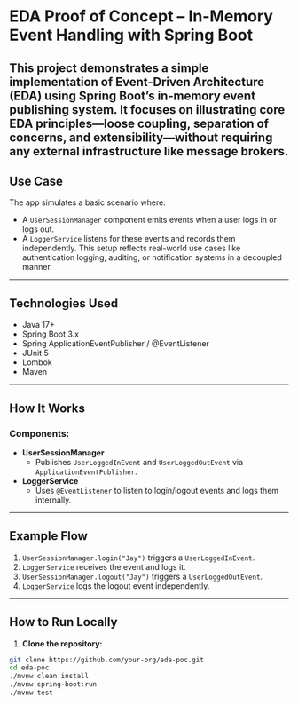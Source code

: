 # EDA Proof of Concept – In-Memory Event Handling with Spring Boot
This project demonstrates a simple implementation of **Event-Driven Architecture (EDA)** using **Spring Boot’s in-memory event publishing system**. It focuses on illustrating core EDA principles—**loose coupling**, **separation of concerns**, and **extensibility**—without requiring any external infrastructure like message brokers.
---
## Use Case
The app simulates a basic scenario where:
- A `UserSessionManager` component emits events when a user logs in or logs out.
- A `LoggerService` listens for these events and records them independently.
  This setup reflects real-world use cases like authentication logging, auditing, or notification systems in a decoupled manner.
---
## Technologies Used
- Java 17+
- Spring Boot 3.x
- Spring ApplicationEventPublisher / @EventListener
- JUnit 5
- Lombok
- Maven
---
## How It Works
### Components:
- **UserSessionManager**
    - Publishes `UserLoggedInEvent` and `UserLoggedOutEvent` via `ApplicationEventPublisher`.
- **LoggerService**
    - Uses `@EventListener` to listen to login/logout events and logs them internally.
---
## Example Flow
1. `UserSessionManager.login("Jay")` triggers a `UserLoggedInEvent`.
2. `LoggerService` receives the event and logs it.
3. `UserSessionManager.logout("Jay")` triggers a `UserLoggedOutEvent`.
4. `LoggerService` logs the logout event independently.
---
## How to Run Locally
1. **Clone the repository:**
```bash
git clone https://github.com/your-org/eda-poc.git
cd eda-poc
./mvnw clean install
./mvnw spring-boot:run
./mvnw test

